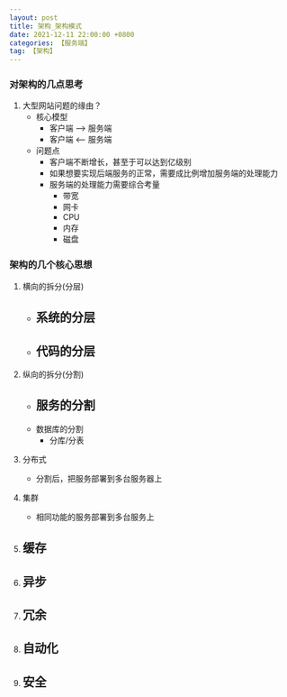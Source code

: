 ```yaml
---
layout: post
title: 架构_架构模式
date: 2021-12-11 22:00:00 +0800
categories: 【服务端】
tag: 【架构】
---
```



### 对架构的几点思考

1. 大型网站问题的缘由？
	- 核心模型
		- 客户端 --> 服务端
		- 客户端 <-- 服务端 
	- 问题点
		- 客户端不断增长，甚至于可以达到亿级别
		- 如果想要实现后端服务的正常，需要成比例增加服务端的处理能力
		- 服务端的处理能力需要综合考量
			- 带宽
			- 网卡
			- CPU
			- 内存
			- 磁盘 



### 架构的几个核心思想

1. 横向的拆分(分层)
	- 系统的分层
		- 
	- 代码的分层
		- 

2. 纵向的拆分(分割)
	- 服务的分割
		- 
	- 数据库的分割
		- 分库/分表

3. 分布式
	- 分割后，把服务部署到多台服务器上

4. 集群
	- 相同功能的服务部署到多台服务上

5. 缓存
	- 

6. 异步
	- 

7. 冗余
	- 

8. 自动化
	- 

9. 安全
	- 
